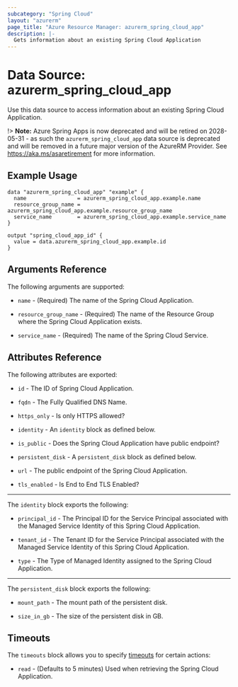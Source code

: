 ```yaml
---
subcategory: "Spring Cloud"
layout: "azurerm"
page_title: "Azure Resource Manager: azurerm_spring_cloud_app"
description: |-
  Gets information about an existing Spring Cloud Application
---
```


# Data Source: azurerm_spring_cloud_app

Use this data source to access information about an existing Spring Cloud Application.

!> **Note:** Azure Spring Apps is now deprecated and will be retired on 2028-05-31 - as such the `azurerm_spring_cloud_app` data source is deprecated and will be removed in a future major version of the AzureRM Provider. See https://aka.ms/asaretirement for more information.

## Example Usage

```hcl
data "azurerm_spring_cloud_app" "example" {
  name                = azurerm_spring_cloud_app.example.name
  resource_group_name = azurerm_spring_cloud_app.example.resource_group_name
  service_name        = azurerm_spring_cloud_app.example.service_name
}

output "spring_cloud_app_id" {
  value = data.azurerm_spring_cloud_app.example.id
}
```

## Arguments Reference

The following arguments are supported:

* `name` - (Required) The name of the Spring Cloud Application.

* `resource_group_name` - (Required) The name of the Resource Group where the Spring Cloud Application exists.

* `service_name` - (Required) The name of the Spring Cloud Service.

## Attributes Reference

The following attributes are exported:

* `id` - The ID of Spring Cloud Application.

* `fqdn` - The Fully Qualified DNS Name.

* `https_only` - Is only HTTPS allowed?

* `identity` - An `identity` block as defined below.

* `is_public` - Does the Spring Cloud Application have public endpoint?

* `persistent_disk` - A `persistent_disk` block as defined below.

* `url` - The public endpoint of the Spring Cloud Application.

* `tls_enabled` - Is End to End TLS Enabled?

---

The `identity` block exports the following:

* `principal_id` - The Principal ID for the Service Principal associated with the Managed Service Identity of this Spring Cloud Application.

* `tenant_id` - The Tenant ID for the Service Principal associated with the Managed Service Identity of this Spring Cloud Application.

* `type` - The Type of Managed Identity assigned to the Spring Cloud Application.

---

The `persistent_disk` block exports the following:

* `mount_path` - The mount path of the persistent disk.

* `size_in_gb` - The size of the persistent disk in GB.

## Timeouts

The `timeouts` block allows you to specify [timeouts](https://developer.hashicorp.com/terraform/language/resources/configure#define-operation-timeouts) for certain actions:

* `read` - (Defaults to 5 minutes) Used when retrieving the Spring Cloud Application.
